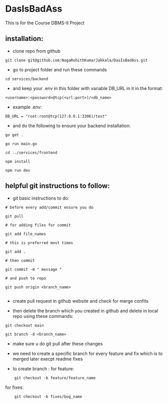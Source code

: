 # DasIsBadAss

This is for the Course DBMS-II Project

## installation:

- clone repo from github

```
git clone git@github.com:NagaRohithKumarJakkala/DasIsBadAss.git
```

- go to project folder and run these commands

```
cd services/backend
```

- and keep your .env in this folder with variable DB_URL in it in the format:

```
<username>:<password>@tcp(<url:port>)/<db_name>
```

- example .env:

```
DB_URL = "root:root@tcp(127.0.0.1:3306)/test"
```

- and do the following to ensure your backend installation:

```
go get .

go run main.go

```

```
cd ../services/frontend

npm install

npm run dev

```

## helpful git instructions to follow:

- git basic instructions to do:

```
# before every add/commit ensure you do

git pull

# for adding files for commit

git add file_names

# this is preferred most times

git add .

# then commit

git commit -m " message "

# and push to repo

git push origin <branch_name>


```

- create pull request in github website and check for merge confits

- then delete the branch which you created in github and delete in local repo using these commands:

```
git checkout main

git branch -d <branch_name>

```

- make sure u do git pull after these changes

- we need to create a specific branch for every feature and fix which is to merged later execpt readme fixes
- to create branch :
  for feature:

```
    git checkout -b feature/feature_name
```

for fixes:

```
    git checkout -b fixes/bug_name
```
